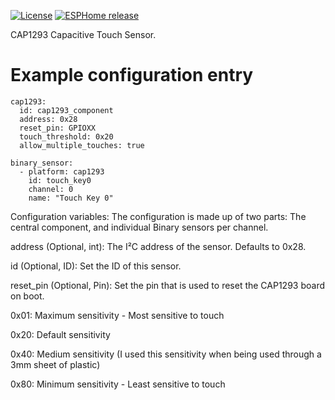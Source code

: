 [![License][license-shield]][license]
[![ESPHome release][esphome-release-shield]][esphome-release]

[license-shield]: https://img.shields.io/static/v1?label=License&message=MIT&color=orange&logo=license
[license]: https://opensource.org/licenses/MIT
[esphome-release-shield]: https://img.shields.io/static/v1?label=ESPHome&message=2025.3&color=green&logo=esphome
[esphome-release]: https://GitHub.com/esphome/esphome/releases/


CAP1293 Capacitive Touch Sensor. 
# Example configuration entry

```
cap1293:
  id: cap1293_component
  address: 0x28
  reset_pin: GPIOXX
  touch_threshold: 0x20
  allow_multiple_touches: true

binary_sensor:
  - platform: cap1293
    id: touch_key0
    channel: 0
    name: "Touch Key 0"
```

Configuration variables:
The configuration is made up of two parts: The central component, and individual Binary sensors per channel.

address (Optional, int): The I²C address of the sensor. Defaults to 0x28.

id (Optional, ID): Set the ID of this sensor.

reset_pin (Optional, Pin): Set the pin that is used to reset the CAP1293 board on boot.

0x01: Maximum sensitivity - Most sensitive to touch

0x20: Default sensitivity

0x40: Medium sensitivity (I used this sensitivity when being used through a 3mm sheet of plastic)

0x80: Minimum sensitivity - Least sensitive to touch




